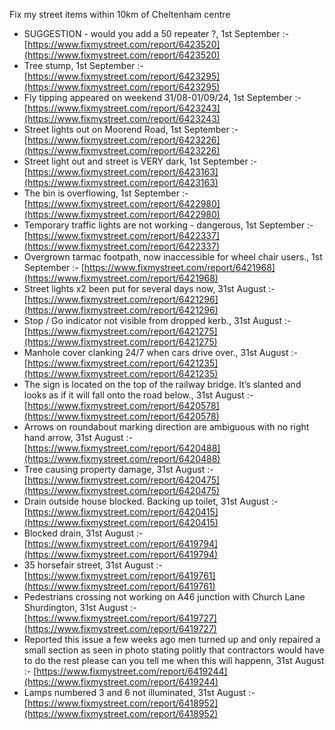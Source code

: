 Fix my street items within 10km of Cheltenham centre

<!-- fix_marker starts -->

- SUGGESTION - would you add a 50 repeater ?, 1st September :- [https://www.fixmystreet.com/report/6423520](https://www.fixmystreet.com/report/6423520)
- Tree stump, 1st September :- [https://www.fixmystreet.com/report/6423295](https://www.fixmystreet.com/report/6423295)
- Fly tipping appeared on weekend 31/08-01/09/24, 1st September :- [https://www.fixmystreet.com/report/6423243](https://www.fixmystreet.com/report/6423243)
- Street lights out on Moorend Road, 1st September :- [https://www.fixmystreet.com/report/6423226](https://www.fixmystreet.com/report/6423226)
- Street light out and street is VERY dark, 1st September :- [https://www.fixmystreet.com/report/6423163](https://www.fixmystreet.com/report/6423163)
- The bin is overflowing, 1st September :- [https://www.fixmystreet.com/report/6422980](https://www.fixmystreet.com/report/6422980)
- Temporary traffic lights are not working - dangerous, 1st September :- [https://www.fixmystreet.com/report/6422337](https://www.fixmystreet.com/report/6422337)
- Overgrown tarmac footpath, now inaccessible for wheel chair users., 1st September :- [https://www.fixmystreet.com/report/6421968](https://www.fixmystreet.com/report/6421968)
- Street lights x2 been put for several days now, 31st August :- [https://www.fixmystreet.com/report/6421296](https://www.fixmystreet.com/report/6421296)
- Stop / Go indicator not visible from dropped kerb., 31st August :- [https://www.fixmystreet.com/report/6421275](https://www.fixmystreet.com/report/6421275)
- Manhole cover clanking 24/7 when cars drive over., 31st August :- [https://www.fixmystreet.com/report/6421235](https://www.fixmystreet.com/report/6421235)
- The sign is located on the top of the railway bridge. It’s slanted and looks as if it will fall onto the road below., 31st August :- [https://www.fixmystreet.com/report/6420578](https://www.fixmystreet.com/report/6420578)
- Arrows on roundabout marking direction are ambiguous with no right hand arrow, 31st August :- [https://www.fixmystreet.com/report/6420488](https://www.fixmystreet.com/report/6420488)
- Tree causing property damage, 31st August :- [https://www.fixmystreet.com/report/6420475](https://www.fixmystreet.com/report/6420475)
- Drain outside house blocked. Backing up toilet, 31st August :- [https://www.fixmystreet.com/report/6420415](https://www.fixmystreet.com/report/6420415)
- Blocked drain, 31st August :- [https://www.fixmystreet.com/report/6419794](https://www.fixmystreet.com/report/6419794)
- 35 horsefair street, 31st August :- [https://www.fixmystreet.com/report/6419761](https://www.fixmystreet.com/report/6419761)
- Pedestrians crossing not working on A46 junction with Church Lane Shurdington, 31st August :- [https://www.fixmystreet.com/report/6419727](https://www.fixmystreet.com/report/6419727)
- Reported this issue a few weeks ago men turned up and only repaired a small section as seen in photo stating politly that contractors would have to do the rest please can you tell me when this will happenn, 31st August :- [https://www.fixmystreet.com/report/6419244](https://www.fixmystreet.com/report/6419244)
- Lamps numbered 3 and 6 not illuminated, 31st August :- [https://www.fixmystreet.com/report/6418952](https://www.fixmystreet.com/report/6418952)

<!-- fix_marker ends -->